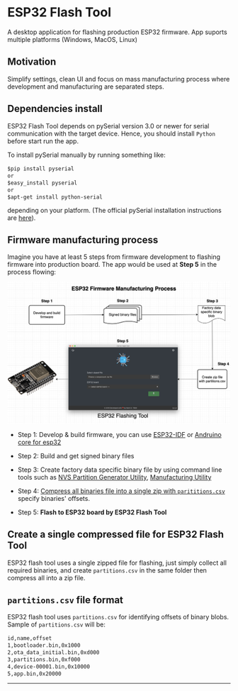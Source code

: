 # ESP32 Flash Tool

A desktop application for flashing production ESP32 firmware. App suports multiple platforms (Windows, MacOS, Linux)

## Motivation

Simplify settings, clean UI and focus on mass manufacturing process where development and manufacturing are separated steps.

## Dependencies install

ESP32 Flash Tool depends on pySerial version 3.0 or newer for serial communication with the target device. Hence, you should install `Python` before start run the app.

To install pySerial manually by running something like:

```Shell
$pip install pyserial
or
$easy_install pyserial
or
$apt-get install python-serial
```

depending on your platform. (The official pySerial installation instructions are [here](https://pyserial.readthedocs.org/en/latest/pyserial.html#installation)).

## Firmware manufacturing process

Imagine you have at least 5 steps from firmware development to flashing firmware into production board. The app would be used at **Step 5** in the process flowing:

![Firmware Manufacturing Process](/esp32-firmware-manufacturing-process.png)

- Step 1: Develop & build firmware, you can use [ESP32-IDF](https://github.com/espressif/esp-idf) or [Andruino core for esp32](https://github.com/espressif/arduino-esp32)

- Step 2: Build and get signed binary files

- Step 3: Create factory data specific binary file by using command line tools such as [NVS Partition Generator Utility](https://docs.espressif.com/projects/esp-idf/en/latest/api-reference/storage/nvs_partition_gen.html#nvs-partition-generator-utility), [Manufacturing Utility](https://docs.espressif.com/projects/esp-idf/en/latest/api-reference/storage/mass_mfg.html)

- Step 4: [Compress all binaries file into a single zip with `parititions.csv`](#create-a-single-compressed-file-for-esp32-flash-tool) specify binaries' offsets.

- Step 5: **Flash to ESP32 board by ESP32 Flash Tool**

## Create a single compressed file for ESP32 Flash Tool

ESP32 flash tool uses a single zipped file for flashing, just simply collect all required binaries, and create `partitions.csv` in the same folder then compress all into a zip file.

## `partitions.csv` file format

ESP32 flash tool uses `partitions.csv` for identifying offsets of binary blobs.
Sample of `partitions.csv` will be:

```CSV
id,name,offset
1,bootloader.bin,0x1000
2,ota_data_initial.bin,0xd000
3,partitions.bin,0xf000
4,device-00001.bin,0x10000
5,app.bin,0x20000
```

---
